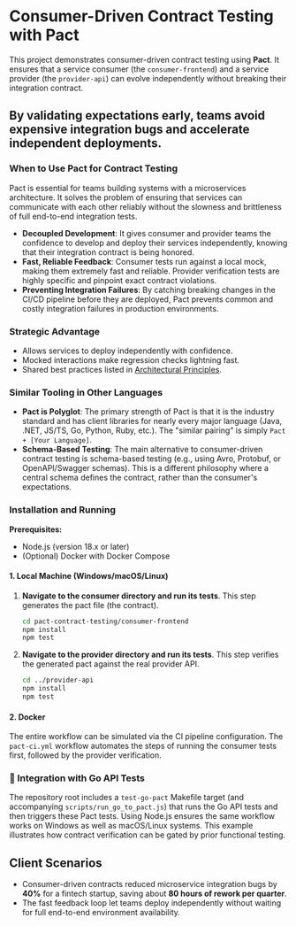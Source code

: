 # Consumer-Driven Contract Testing with Pact

This project demonstrates consumer-driven contract testing using **Pact**. It ensures that a service consumer (the `consumer-frontend`) and a service provider (the `provider-api`) can evolve independently without breaking their integration contract.

By validating expectations early, teams avoid expensive integration bugs and accelerate independent deployments.
---

### When to Use Pact for Contract Testing

Pact is essential for teams building systems with a microservices architecture. It solves the problem of ensuring that services can communicate with each other reliably without the slowness and brittleness of full end-to-end integration tests.

* **Decoupled Development**: It gives consumer and provider teams the confidence to develop and deploy their services independently, knowing that their integration contract is being honored.
* **Fast, Reliable Feedback**: Consumer tests run against a local mock, making them extremely fast and reliable. Provider verification tests are highly specific and pinpoint exact contract violations.
* **Preventing Integration Failures**: By catching breaking changes in the CI/CD pipeline before they are deployed, Pact prevents common and costly integration failures in production environments.

### Strategic Advantage
- Allows services to deploy independently with confidence.
- Mocked interactions make regression checks lightning fast.
- Shared best practices listed in [Architectural Principles](../ARCHITECTURAL_PRINCIPLES.md).

### Similar Tooling in Other Languages
* **Pact is Polyglot**: The primary strength of Pact is that it is the industry standard and has client libraries for nearly every major language (Java, .NET, JS/TS, Go, Python, Ruby, etc.). The "similar pairing" is simply `Pact + [Your Language]`.
* **Schema-Based Testing**: The main alternative to consumer-driven contract testing is schema-based testing (e.g., using Avro, Protobuf, or OpenAPI/Swagger schemas). This is a different philosophy where a central schema defines the contract, rather than the consumer's expectations.

### Installation and Running

**Prerequisites:**
* Node.js (version 18.x or later)
* (Optional) Docker with Docker Compose

#### 1. Local Machine (Windows/macOS/Linux)

1.  **Navigate to the consumer directory and run its tests**. This step generates the pact file (the contract).
    ```bash
    cd pact-contract-testing/consumer-frontend
    npm install
    npm test
    ```
2.  **Navigate to the provider directory and run its tests**. This step verifies the generated pact against the real provider API.
    ```bash
    cd ../provider-api
    npm install
    npm test
    ```

#### 2. Docker

The entire workflow can be simulated via the CI pipeline configuration. The `pact-ci.yml` workflow automates the steps of running the consumer tests first, followed by the provider verification.

### 🤝 Integration with Go API Tests

The repository root includes a `test-go-pact` Makefile target (and accompanying
`scripts/run_go_to_pact.js`) that runs the Go API tests and then triggers these
Pact tests. Using Node.js ensures the same workflow works on Windows as well as
macOS/Linux systems. This example illustrates how contract verification can be
gated by prior functional testing.

## Client Scenarios

- Consumer-driven contracts reduced microservice integration bugs by **40%** for a fintech startup, saving about **80 hours of rework per quarter**.
- The fast feedback loop let teams deploy independently without waiting for full end-to-end environment availability.
